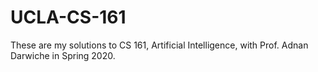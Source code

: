 # UCLA-CS-161
These are my solutions to CS 161, Artificial Intelligence, with Prof. Adnan Darwiche in Spring 2020.

